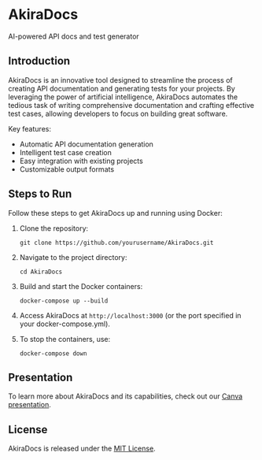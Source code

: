 # AkiraDocs
AI-powered API docs and test generator

## Introduction

AkiraDocs is an innovative tool designed to streamline the process of creating API documentation and generating tests for your projects. By leveraging the power of artificial intelligence, AkiraDocs automates the tedious task of writing comprehensive documentation and crafting effective test cases, allowing developers to focus on building great software.

Key features:
- Automatic API documentation generation
- Intelligent test case creation
- Easy integration with existing projects
- Customizable output formats

## Steps to Run

Follow these steps to get AkiraDocs up and running using Docker:

1. Clone the repository:
   ```
   git clone https://github.com/yourusername/AkiraDocs.git
   ```

2. Navigate to the project directory:
   ```
   cd AkiraDocs
   ```

3. Build and start the Docker containers:
   ```
   docker-compose up --build
   ```

4. Access AkiraDocs at `http://localhost:3000` (or the port specified in your docker-compose.yml).

5. To stop the containers, use:
   ```
   docker-compose down
   ```

## Presentation

To learn more about AkiraDocs and its capabilities, check out our [Canva presentation](https://www.canva.com/design/DAGQMyFpKk0/RwVSBQKXL1v2lLKg7rNOwA/view?utm_content=DAGQMyFpKk0&utm_campaign=designshare&utm_medium=link&utm_source=editor).

## License

AkiraDocs is released under the [MIT License](LICENSE).
